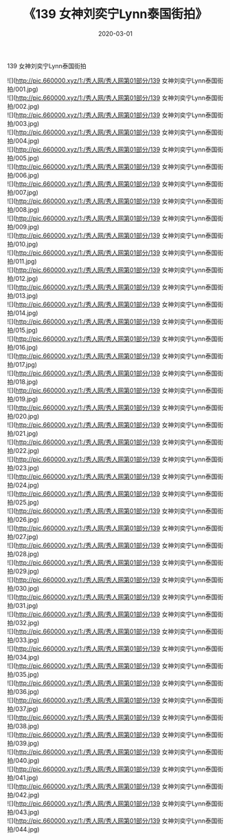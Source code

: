 ﻿---
layout: post
title:  《139 女神刘奕宁Lynn泰国街拍》
date:   2020-03-01
img: http://pic.660000.xyz/1:/秀人网/秀人网第01部分/139 女神刘奕宁Lynn泰国街拍/000.jpg
categories: [美女, 清纯, 唯美]
---

139 女神刘奕宁Lynn泰国街拍

  ![](http://pic.660000.xyz/1:/秀人网/秀人网第01部分/139 女神刘奕宁Lynn泰国街拍/001.jpg) <br> ![](http://pic.660000.xyz/1:/秀人网/秀人网第01部分/139 女神刘奕宁Lynn泰国街拍/002.jpg) <br> ![](http://pic.660000.xyz/1:/秀人网/秀人网第01部分/139 女神刘奕宁Lynn泰国街拍/003.jpg) <br> ![](http://pic.660000.xyz/1:/秀人网/秀人网第01部分/139 女神刘奕宁Lynn泰国街拍/004.jpg) <br> ![](http://pic.660000.xyz/1:/秀人网/秀人网第01部分/139 女神刘奕宁Lynn泰国街拍/005.jpg) <br> ![](http://pic.660000.xyz/1:/秀人网/秀人网第01部分/139 女神刘奕宁Lynn泰国街拍/006.jpg) <br> ![](http://pic.660000.xyz/1:/秀人网/秀人网第01部分/139 女神刘奕宁Lynn泰国街拍/007.jpg) <br> ![](http://pic.660000.xyz/1:/秀人网/秀人网第01部分/139 女神刘奕宁Lynn泰国街拍/008.jpg) <br> ![](http://pic.660000.xyz/1:/秀人网/秀人网第01部分/139 女神刘奕宁Lynn泰国街拍/009.jpg) <br> ![](http://pic.660000.xyz/1:/秀人网/秀人网第01部分/139 女神刘奕宁Lynn泰国街拍/010.jpg) <br> ![](http://pic.660000.xyz/1:/秀人网/秀人网第01部分/139 女神刘奕宁Lynn泰国街拍/011.jpg) <br> ![](http://pic.660000.xyz/1:/秀人网/秀人网第01部分/139 女神刘奕宁Lynn泰国街拍/012.jpg) <br> ![](http://pic.660000.xyz/1:/秀人网/秀人网第01部分/139 女神刘奕宁Lynn泰国街拍/013.jpg) <br> ![](http://pic.660000.xyz/1:/秀人网/秀人网第01部分/139 女神刘奕宁Lynn泰国街拍/014.jpg) <br> ![](http://pic.660000.xyz/1:/秀人网/秀人网第01部分/139 女神刘奕宁Lynn泰国街拍/015.jpg) <br> ![](http://pic.660000.xyz/1:/秀人网/秀人网第01部分/139 女神刘奕宁Lynn泰国街拍/016.jpg) <br> ![](http://pic.660000.xyz/1:/秀人网/秀人网第01部分/139 女神刘奕宁Lynn泰国街拍/017.jpg) <br> ![](http://pic.660000.xyz/1:/秀人网/秀人网第01部分/139 女神刘奕宁Lynn泰国街拍/018.jpg) <br> ![](http://pic.660000.xyz/1:/秀人网/秀人网第01部分/139 女神刘奕宁Lynn泰国街拍/019.jpg) <br> ![](http://pic.660000.xyz/1:/秀人网/秀人网第01部分/139 女神刘奕宁Lynn泰国街拍/020.jpg) <br> ![](http://pic.660000.xyz/1:/秀人网/秀人网第01部分/139 女神刘奕宁Lynn泰国街拍/021.jpg) <br> ![](http://pic.660000.xyz/1:/秀人网/秀人网第01部分/139 女神刘奕宁Lynn泰国街拍/022.jpg) <br> ![](http://pic.660000.xyz/1:/秀人网/秀人网第01部分/139 女神刘奕宁Lynn泰国街拍/023.jpg) <br> ![](http://pic.660000.xyz/1:/秀人网/秀人网第01部分/139 女神刘奕宁Lynn泰国街拍/024.jpg) <br> ![](http://pic.660000.xyz/1:/秀人网/秀人网第01部分/139 女神刘奕宁Lynn泰国街拍/025.jpg) <br> ![](http://pic.660000.xyz/1:/秀人网/秀人网第01部分/139 女神刘奕宁Lynn泰国街拍/026.jpg) <br> ![](http://pic.660000.xyz/1:/秀人网/秀人网第01部分/139 女神刘奕宁Lynn泰国街拍/027.jpg) <br> ![](http://pic.660000.xyz/1:/秀人网/秀人网第01部分/139 女神刘奕宁Lynn泰国街拍/028.jpg) <br> ![](http://pic.660000.xyz/1:/秀人网/秀人网第01部分/139 女神刘奕宁Lynn泰国街拍/029.jpg) <br> ![](http://pic.660000.xyz/1:/秀人网/秀人网第01部分/139 女神刘奕宁Lynn泰国街拍/030.jpg) <br> ![](http://pic.660000.xyz/1:/秀人网/秀人网第01部分/139 女神刘奕宁Lynn泰国街拍/031.jpg) <br> ![](http://pic.660000.xyz/1:/秀人网/秀人网第01部分/139 女神刘奕宁Lynn泰国街拍/032.jpg) <br> ![](http://pic.660000.xyz/1:/秀人网/秀人网第01部分/139 女神刘奕宁Lynn泰国街拍/033.jpg) <br> ![](http://pic.660000.xyz/1:/秀人网/秀人网第01部分/139 女神刘奕宁Lynn泰国街拍/034.jpg) <br> ![](http://pic.660000.xyz/1:/秀人网/秀人网第01部分/139 女神刘奕宁Lynn泰国街拍/035.jpg) <br> ![](http://pic.660000.xyz/1:/秀人网/秀人网第01部分/139 女神刘奕宁Lynn泰国街拍/036.jpg) <br> ![](http://pic.660000.xyz/1:/秀人网/秀人网第01部分/139 女神刘奕宁Lynn泰国街拍/037.jpg) <br> ![](http://pic.660000.xyz/1:/秀人网/秀人网第01部分/139 女神刘奕宁Lynn泰国街拍/038.jpg) <br> ![](http://pic.660000.xyz/1:/秀人网/秀人网第01部分/139 女神刘奕宁Lynn泰国街拍/039.jpg) <br> ![](http://pic.660000.xyz/1:/秀人网/秀人网第01部分/139 女神刘奕宁Lynn泰国街拍/040.jpg) <br> ![](http://pic.660000.xyz/1:/秀人网/秀人网第01部分/139 女神刘奕宁Lynn泰国街拍/041.jpg) <br> ![](http://pic.660000.xyz/1:/秀人网/秀人网第01部分/139 女神刘奕宁Lynn泰国街拍/042.jpg) <br> ![](http://pic.660000.xyz/1:/秀人网/秀人网第01部分/139 女神刘奕宁Lynn泰国街拍/043.jpg) <br> ![](http://pic.660000.xyz/1:/秀人网/秀人网第01部分/139 女神刘奕宁Lynn泰国街拍/044.jpg) <br>